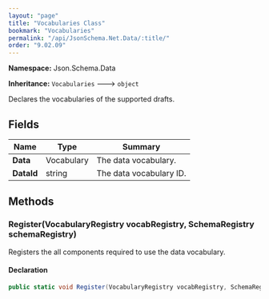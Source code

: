 ```yaml
---
layout: "page"
title: "Vocabularies Class"
bookmark: "Vocabularies"
permalink: "/api/JsonSchema.Net.Data/:title/"
order: "9.02.09"
---
```

**Namespace:** Json.Schema.Data

**Inheritance:**
`Vocabularies`
 🡒 
`object`

Declares the vocabularies of the supported drafts.

## Fields

| Name | Type | Summary |
|---|---|---|
| **Data** | Vocabulary | The data vocabulary. |
| **DataId** | string | The data vocabulary ID. |
## Methods

### Register(VocabularyRegistry vocabRegistry, SchemaRegistry schemaRegistry)

Registers the all components required to use the data vocabulary.

#### Declaration

```c#
public static void Register(VocabularyRegistry vocabRegistry, SchemaRegistry schemaRegistry)
```

